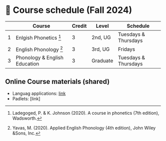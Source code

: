 # 🌿 Course schedule (Fall 2024)

||Course|Credit|Level|Schedule|
|--|--|--|--|--|
|1| Enlgish Phonetics [^1]|3|2nd, UG| Tuesdays & Thursdays |
|2| English Phonology [^2]|3|3rd, UG| Fridays |
|3| Phonology & English Education |3| Graduate | Tuesdays & Thursdays |

## Online Course materials (shared)

+ Languag applications: [link](https://mrkim21.github.io)
+ Padlets: [link]


[^1]: Ladegoged, P. & K. Johnson (2020). A course in phonetics (7th edition), Wadsworth.
[^2]: Yavas, M. (2020). Applied English Phonology (4th edition), John Wiley &Sons, Inc.
  
